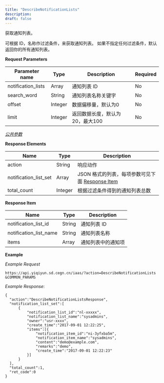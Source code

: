 ```yaml
---
title: "DescribeNotificationLists"
description: 
draft: false
---
```




获取通知列表。

可根据 ID，名称作过滤条件，来获取通知列表。 如果不指定任何过滤条件，默认返回你的所有通知列表。

**Request Parameters**

| Parameter name | Type | Description | Required |
| --- | --- | --- | --- |
| notification_lists | Array | 通知列表 ID | No |
| search_word | String | 通知列表名称关键字 | No |
| offset | Integer | 数据偏移量，默认为0 | No |
| limit | Integer | 返回数据长度，默认为20，最大100 | No |

[_公共参数_](../../../parameters/)

**Response Elements**

| Name | Type | Description |
| --- | --- | --- |
| action | String | 响应动作 |
| notification_list_set | Array | JSON 格式的列表，每项参数可见下面 [Response Item](#response-item) |
| total_count | Integer | 根据过滤条件得到的通知列表总数 |

**Response Item**

| Name | Type | Description |
| --- | --- | --- |
| notification_list_id | String | 通知列表 ID |
| notification_list_name | String | 通知列表名称 |
| items | Array | 通知列表中的通知项 |

**Example**

_Example Request_

```
https://api.yiqiyun.sd.cegn.cn/iaas/?action=DescribeNotificationLists
&COMMON_PARAMS
```

_Example Response_:

```
{
  "action":"DescribeNotificationListsResponse",
  "notification_list_set":[
      {
          "notification_list_id":"nl-xxxxx",
          "notification_list_name":"sysadmins",
          "owner":"usr-xxxx",
          "create_time":"2017-09-01 12:22:25",
          "items":[{
              "notification_item_id":"ni-3yfxba5m",
              "notification_item_name":"sysadmins",
              "content":"demo@example.com",
              "remarks":"demo",
              "create_time":"2017-09-01 12:22:23"
          }]
      }
  ],
  "total_count":1,
  "ret_code":0
}
```
